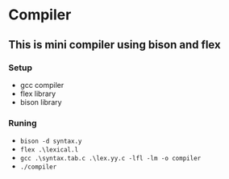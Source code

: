 # Compiler
## This is mini compiler using bison and flex


### Setup
* gcc compiler
* flex library
* bison library

### Runing
* `bison -d syntax.y`
* `flex .\lexical.l`
* `gcc .\syntax.tab.c .\lex.yy.c -lfl -lm -o compiler`
* `./compiler`